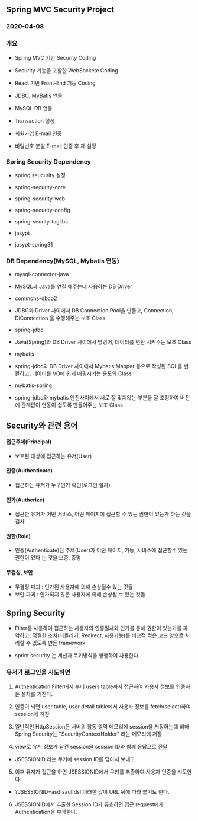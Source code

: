 ## Spring MVC Security Project
### 2020-04-08

### 개요
* Spring MVC 기반 Security Coding
* Security 기능을 포함한 WebSockete Coding
* React 기반 Front-End 기능 Coding

* JDBC, MyBatis 연동
* MySQL DB 연동
* Transaction 설정

* 회원가입 E-mail 인증
* 비밀번호 분실 E-mail 인증 후 재 설정

### Spring Security Dependency
* spring seucurity 설정
* spring-security-core
* spring-security-web
* spring-security-config
* spring-seurity-taglibs

* jasypt
* jasypt-spring31

### DB Dependency(MySQL, Mybatis 연동)
* mysql-connector-java
- MySQL과 Java를 연결 해주는데 사용하는 DB Driver 

* commons-dbcp2
- JDBC와 Driver 사이에서 DB Connection Pool을 만들고, Connection, DiConnection 을 수행해주는 보조 Class

* spring-jdbc
- Java(Spring)와 DB Driver 사이에서 명령어, 데이터를 변환 시켜주는 보조 Class

* mybatis
- spring-jdbc와 DB Driver 사이에서 Mybatis Mapper 등으로 작성된 SQL을 변환하고, 데이터를 VO에 쉽게 매핑시키는 용도의 Class

* mybatis-spring
- spring-jdbc와 mybatis 엔진사이에서 서로 잘 맞지않는 부분을 잘 조정하여 버전에 관계없이 연동이 쉽도록 만들어주는 보조 Class

## Security와 관련 용어

#### 접근주체(Principal)
* 보호된 대상에 접근하는 유저(User)

#### 인증(Authenticate)
* 접근하는 유저가 누구인가 확인(로그인 절차)

#### 인가(Autherize)
* 접근한 유저가 어떤 서비스, 어떤 페이지에 접근할 수 있는 권한이 있는가 하는 것을 검사

#### 권한(Role)
* 인증(Authenticate)된 주체(User)가 어떤 페이지, 기능, 서비스에 접근할수 있는 권한이 있다 는 것을 보증, 증명

#### 무결성, 보안
* 무결정 파괴 : 인가된 사용자에 의해 손상될수 있는 것들
* 보안 파괴 : 인가되지 않은 사용자에 의해 손상될 수 있는 것들


## Spring Security
* Filter를 사용하여 접근하는 사용자의 인증절차와 인가를 통해 권한이 있는가를 파악하고, 적절한 조치(되돌리기, Redirect, 사용가능)를 비교적 적은 코드 양으로 처리할 수 있도록 만든 framework

* sprint security 는 세션과 쿠키방식을 병행하여 사용한다.

### 유저가 로그인을 시도하면
1. Authentication Filter에서 부터 users table까지 접근하여 사용자 정보를 인증하는 절차를 거친다.

2. 인증이 되면 user table, user detail table에서 사용자 정보를 fetch(select)하여 session에 저장

3. 일반적인 HttpSession은 서버의 활동 영역 메모리에 session을 저장하는데 비해 Spring Security는 "SecurityContextHolder" 라는 메모리에 저장

4. view로 유저 정보가 담긴 session을 session ID와 함께 응답으로 전달
* JSESSIONID 라는 쿠키에 session ID를 담아서 보내고

5. 이후 유저가 접근을 하면 JSESSIONID에서 쿠키를 추출하여 사용자 인증을 시도한다.
* ?JSESSIONID=asdfsadlfdsl 이러한 값이 URL 뒤에 따라 붙기도 한다.

6. JSESSIONID에서 추출한 Session ID가 유효하면 접근 request에게 Authentication을 부착한다.
















		